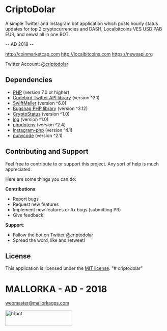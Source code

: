# CriptoDolar
A simple Twitter and Instagram bot application which posts hourly status updates for top 2 cryptocurrencies and DASH,
Localbitcoins VES USD PAB EUR, and news! all in one BOT. 

-- AD 2018 -- 

http://coinmarketcap.com
http://localbitcoins.com 
https://newsapi.org

Twitter Account: [@criptodolar](https://twitter.com/criptodolar)

## Dependencies

- [PHP](http://php.net/) (version 7.0 or higher)
- [Codebird Twitter API library](https://github.com/jublonet/codebird-php) (version ^3.1)
- [SwiftMailer](https://github.com/swiftmailer/swiftmailer) (version ^6.0)
- [Bugsnag PHP library](https://github.com/bugsnag/bugsnag-php) (version ^3.12)
- [CryptoStatus](https://github.com/jr-cologne/CryptoStatus) (version ^1.0)
- [log](https://github.com/psr/log) (version ^1.0)
- [phpdotenv](https://github.com/vlucas/phpdotenv) (version ^2.4)
- [instagram-php](https://github.com/mgp25/instagram-php) (version ^4.1)
- [punycode](https://github.com/true/punycode) (version ^2.1)

## Contributing and Support
Feel free to contribute to or support this project. Any sort of help is much appreciated.

Here are some things you can do:

**Contributions**:
- Report bugs
- Request new features
- Implement new features or fix bugs (submitting PR)
- Give feedback

**Support**:
- Follow the bot on Twitter [@criptodolar](https://twitter.com/criptodolar)
- Spread the word, like and retweet!

## License
This application is licensed under the [MIT license](https://github.com/mallorka/criptodolar/blob/master/LICENSE).
"# criptodolar" 

# MALLORKA - AD - 2018
webmaster@mallorkagps.com

<p><a href="https://www.buymeacoffee.com/h1pot"> <img align="left" src="https://cdn.buymeacoffee.com/buttons/v2/default-yellow.png" height="50" width="210" alt="h1pot" /></a></p><br><br>
